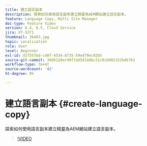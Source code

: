 ```yaml
---
title: 建立語言副本
description: 探索如何使用語言副本建立精靈為AEM網站建立語言副本。
feature: Language Copy, Multi Site Manager
doc-type: Feature Video
version: 6.4, 6.5, Cloud Service
jira: KT-5371
thumbnail: 36483.jpg
topic: Localization
role: User
level: Beginner
exl-id: d1f557bd-c48f-4534-8735-59e479ec92b5
source-git-commit: 30d6120ec99f7a95414dbc31c0cb002152bd6763
workflow-type: tm+mt
source-wordcount: '42'
ht-degree: 0%

---
```


# 建立語言副本 {#create-language-copy}

探索如何使用語言副本建立精靈為AEM網站建立語言副本。

>[!VIDEO](https://video.tv.adobe.com/v/36483?quality=12&learn=on)
